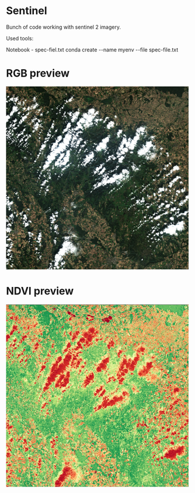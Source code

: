 # Sentinel
Bunch of code working with sentinel 2 imagery.

Used tools:

Notebook - spec-fiel.txt
conda create --name myenv --file spec-file.txt

# RGB preview
<img src="imgs/rgb.jpg" width="500" height="500">

# NDVI preview
<img src="imgs/ndvi_preview.jpg" width="500" height="500">

